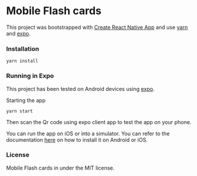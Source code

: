 # Mobile Flash cards

This project was bootstrapped with [Create React Native App](https://github.com/react-community/create-react-native-app)
and use [yarn](https://yarnpkg.com/en/) and [expo](https://github.com/expo/expo).

### Installation

`yarn install`

### Running in Expo
This project has been tested on Android devices using [expo](https://github.com/expo/expo).

Starting the app

`yarn start`

Then scan the Qr code using expo client app to test the app on your phone.

You can run the app on iOS or into a simulator.
You can refer to the documentation [here](https://docs.expo.io/versions/latest/index.html) on how to install it on Android or iOS.

### License
Mobile Flash cards in under the MIT license.

